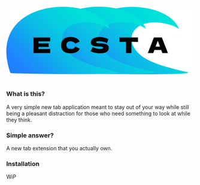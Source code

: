 <p align="center">
    <picture>
        <source media="(prefers-color-scheme: dark)" srcset="./ecstasea-dark.png">
        <img alt="logo" src="./ecstasea-light.png">
    </picture> 
</p>
<h1></h1>

### What is this?

A very simple new tab application meant to stay out of your way while still being a pleasant distraction for those who need something to look at while they think.

### Simple answer?
A new tab extension that you actually own.

### Installation
WiP
